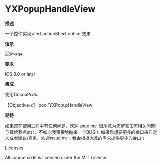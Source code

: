 # YXPopupHandleView

**描述**

一个控件实现 alert,actionSheet,notice 效果

**演示**

![image](./QQ20170502-140425-HD.gif)

**要求**

iOS 8.0 or later

**集成**

使用CocoaPods:

【Objective-c】 pod 'YXPopupHandleView'

**期待**

如果您在使用过程中有任何问题，欢迎issue me! 很乐意为您解答任何相关问题!
与其给我点star，不如向我狠狠地抛来一个BUG！
如果您想要更多的接口来自定义或者建议/意见，欢迎issue me！我会根据大家的需求提供更多的接口！

Licenses

All source code is licensed under the MIT License.
